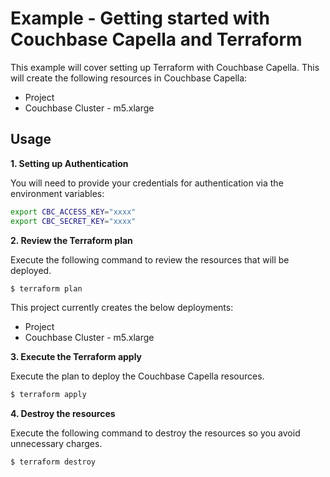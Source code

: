 # Example - Getting started with Couchbase Capella and Terraform

This example will cover setting up Terraform with Couchbase Capella. This will create the following resources in Couchbase Capella:

- Project
- Couchbase Cluster - m5.xlarge
<!-- - Bucket
- Database User
- IP Allowlist -->

<!-- ## Dependencies

- Terraform v0.13 or greater
- A Couchbase Capella account -->

## Usage

**1\. Setting up Authentication**

You will need to provide your credentials for authentication via the environment variables:

```bash
export CBC_ACCESS_KEY="xxxx"
export CBC_SECRET_KEY="xxxx"
```

**2\. Review the Terraform plan**

Execute the following command to review the resources that will be deployed.

```bash
$ terraform plan
```

This project currently creates the below deployments:

- Project
- Couchbase Cluster - m5.xlarge
<!-- - Bucket
- Database User
- IP Allowlist -->

**3\. Execute the Terraform apply**

Execute the plan to deploy the Couchbase Capella resources.

```bash
$ terraform apply
```

**4\. Destroy the resources**

Execute the following command to destroy the resources so you avoid unnecessary charges.

```bash
$ terraform destroy
```
